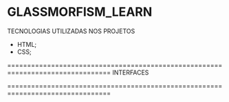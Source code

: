 # GLASSMORFISM_LEARN

TECNOLOGIAS UTILIZADAS NOS PROJETOS

 - HTML;
 - CSS;

 ================================================================================
                                    INTERFACES
                                    
 ================================================================================

